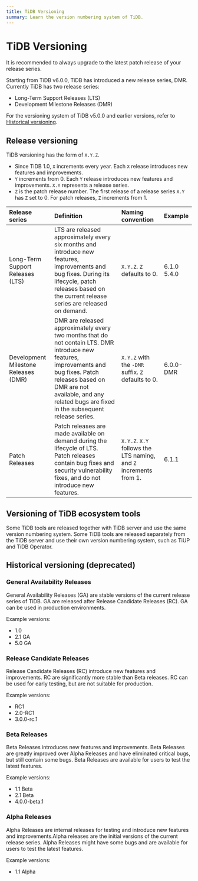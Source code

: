 ```yaml
---
title: TiDB Versioning
summary: Learn the version numbering system of TiDB.
---
```


# TiDB Versioning

<Important>
It is recommended to always upgrade to the latest patch release of your release series.
</Important>

Starting from TiDB v6.0.0, TiDB has introduced a new release series, DMR. Currently TiDB has two release series:

* Long-Term Support Releases (LTS)
* Development Milestone Releases (DMR)

For the versioning system of TiDB v5.0.0 and earlier versions, refer to [Historical versioning](#historical-versioning-deprecated).

## Release versioning

TiDB versioning has the form of `X.Y.Z`.

- Since TiDB 1.0, `X` increments every year. Each `X` release introduces new features and improvements.
- `Y` increments from 0. Each `Y` release introduces new features and improvements. `X.Y` represents a release series.
- `Z` is the patch release number. The first release of a release series `X.Y` has `Z` set to 0. For patch releases, `Z` increments from 1.

| Release series | Definition | Naming convention | Example |
| :--- | :----- | :---| :---|
| Long-Term Support Releases (LTS) | LTS are released approximately every six months and introduce new features, improvements and bug fixes. During its lifecycle, patch releases based on the current release series are released on demand. | `X.Y.Z`. `Z` defaults to 0. | 6.1.0<br/>5.4.0 |
| Development Milestone Releases (DMR) | DMR are released approximately every two months that do not contain LTS. DMR introduce new features, improvements and bug fixes. Patch releases based on DMR are not available, and any related bugs are fixed in the subsequent release series. | `X.Y.Z` with the `-DMR` suffix. `Z` defaults to 0. | 6.0.0-DMR |
| Patch Releases | Patch releases are made available on demand during the lifecycle of LTS. Patch releases contain bug fixes and security vulnerability fixes, and do not introduce new features. | `X.Y.Z`. `X.Y` follows the LTS naming, and `Z` increments from 1. | 6.1.1 |

## Versioning of TiDB ecosystem tools

Some TiDB tools are released together with TiDB server and use the same version numbering system. Some TiDB tools are released separately from the TiDB server and use their own version numbering system, such as TiUP and TiDB Operator.

## Historical versioning (deprecated)

### General Availability Releases

General Availability Releases (GA) are stable versions of the current release series of TiDB. GA are released after Release Candidate Releases (RC). GA can be used in production environments.

Example versions:

- 1.0
- 2.1 GA
- 5.0 GA

### Release Candidate Releases

Release Candidate Releases (RC) introduce new features and improvements. RC are significantly more stable than Beta releases. RC can be used for early testing, but are not suitable for production.

Example versions:

- RC1
- 2.0-RC1
- 3.0.0-rc.1

### Beta Releases

Beta Releases introduces new features and improvements. Beta Releases are greatly improved over Alpha Releases and have eliminated critical bugs, but still contain some bugs. Beta Releases are available for users to test the latest features.

Example versions:

- 1.1 Beta
- 2.1 Beta
- 4.0.0-beta.1

### Alpha Releases

Alpha Releases are internal releases for testing and introduce new features and improvements.Alpha releases are the initial versions of the current release series. Alpha Releases might have some bugs and are available for users to test the latest features.

Example versions:

- 1.1 Alpha
